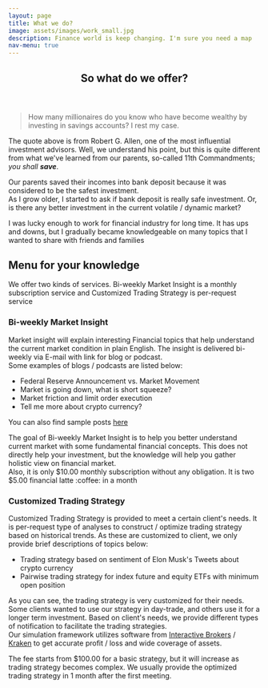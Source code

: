 ```yaml
---
layout: page
title: What we do?
image: assets/images/work_small.jpg
description: Finance world is keep changing. I'm sure you need a map
nav-menu: true
---
```


<!-- Main -->
<div id="main" class="alt">

<!-- One -->
<section id="one">
	<div class="inner">
		<header class="major">
			<h1>So what do we offer?</h1>
		</header>

<!-- Content -->

<blockquote>How many millionaires do you know who have become wealthy by investing in savings accounts? I rest my case.</blockquote>
<p> The quote above is from Robert G. Allen, one of the most influential investment advisors. Well, we understand his point, but this is quite different from what we've learned from our parents, so-called 11th Commandments; <i>you shall <b>save</b></i>.
<p>Our parents saved their incomes into bank deposit because it was considered to be the safest investment.<br>
As I grow older, I started to ask if bank deposit is really safe investment. Or, is there any better investment in the current volatile / dynamic market?</p>
<p>I was lucky enough to work for financial industry for long time. It has ups and downs, but I gradually became knowledgeable on many topics that I wanted to share with friends and families</p>

<h2 id="content">Menu for your knowledge</h2>
<p>We offer two kinds of services. Bi-weekly Market Insight is a monthly subscription service and Customized Trading Strategy is per-request service</p>
<div class="row">
	<div class="6u 12u$(small)">
		<h3>Bi-weekly Market Insight</h3>
		<p>Market insight will explain interesting Financial topics that help understand the current market condition in plain English. The insight is delivered  bi-weekly via E-mail with link for blog or podcast.<br>
        Some examples of blogs / podcasts are listed below:</p>
        <ul class="alt">
			<li>Federal Reserve Announcement vs. Market Movement</li>
			<li>Market is going down, what is short squeeze?</li>
            <li>Market friction and limit order execution</li>
			<li>Tell me more about crypto currency?</li>
		</ul>
        <p>You can also find sample posts <a href="all_posts.html">here</a></p> 
        <p>The goal of Bi-weekly Market Insight is to help you better understand current market with some fundamental financial concepts. This does not directly help your investment, but the knowledge will help you gather holistic view on financial market. 
        <br>Also, it is only $10.00 monthly subscription without any obligation. It is two $5.00 financial latte :coffee: in a month</p>
	</div>
	<div class="6u$ 12u$(small)">
		<h3>Customized Trading Strategy</h3>
		<p>Customized Trading Strategy is provided to meet a certain client's needs. It is per-request type of analyses to construct / optimize trading strategy based on historical trends.
        As these are customized to client, we only provide brief descriptions of topics below:</p>
        <ul class="alt">
			<li>Trading strategy based on sentiment of Elon Musk's Tweets about crypto currency</li>
			<li>Pairwise trading strategy for index future and equity ETFs with minimum open position</li>
		</ul>
        <p>As you can see, the trading strategy is very customized for their needs. Some clients wanted to use our strategy in day-trade, and others use it for a longer term investment. Based on client's needs, we provide different types of notification to facilitate the trading strategies. 
        <br>Our simulation framework utilizes software from <a href="https://www.interactivebrokers.com/">Interactive Brokers</a> / <a href="https://www.kraken.com/">Kraken</a> to get accurate profit / loss and wide coverage of assets.</p> 
        <p>The fee starts from $100.00 for a basic strategy, but it will increase as trading strategy becomes complex. We usually provide the optimized trading strategy in 1 month after the first meeting.</p>
	</div>
</div>

